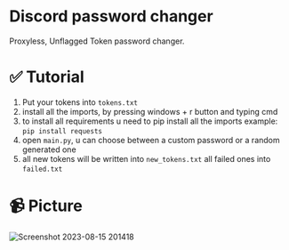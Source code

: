# Discord password changer
Proxyless, Unflagged Token password changer.

# **✅ Tutorial**

1. Put your tokens into ``tokens.txt``
2. install all the imports, by pressing windows + r button and typing cmd
3. to install all requirements u need to pip install all the imports example: ``pip install requests``
4. open ``main.py``, u can choose between a custom password or a random generated one
5. all new tokens will be written into ``new_tokens.txt`` all failed ones into ``failed.txt``

# **📹 Picture**
![Screenshot 2023-08-15 201418](https://github.com/TheKindDeveloper/DiscordTokenChanger/assets/129861526/3325796e-ae93-4f3f-b2f3-94072a7494ae)
